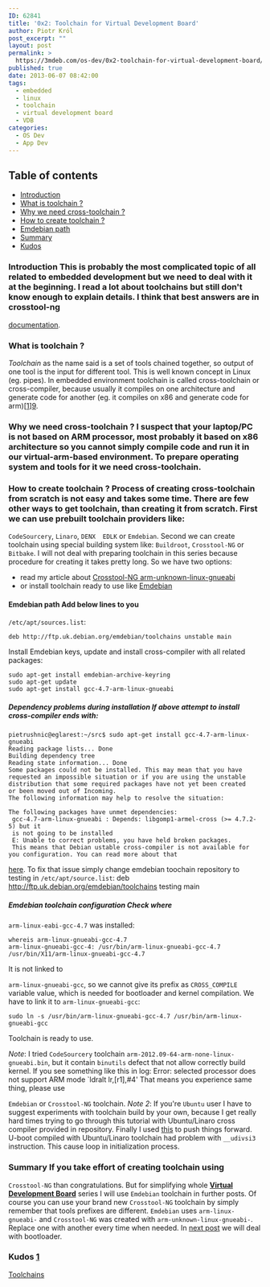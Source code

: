 ```yaml
---
ID: 62841
title: '0x2: Toolchain for Virtual Development Board'
author: Piotr Król
post_excerpt: ""
layout: post
permalink: >
  https://3mdeb.com/os-dev/0x2-toolchain-for-virtual-development-board/
published: true
date: 2013-06-07 08:42:00
tags:
  - embedded
  - linux
  - toolchain
  - virtual development board
  - VDB
categories:
  - OS Dev
  - App Dev
---
```

## Table of contents

*   [Introduction][1]
*   [What is toolchain ?][2]
*   [Why we need cross-toolchain ?][3]
*   [How to create toolchain ?][4]
*   [Emdebian path][5]
*   [Summary][6]
*   [Kudos][7]

<a id="intro"></a> 
### Introduction This is probably the most complicated topic of all related to embedded development but we need to deal with it at the beginning. I read a lot about toolchains but still don't know enough to explain details. I think that best answers are in crosstool-ng 

[documentation][8]. <a id="what-is-toolchain"></a> 
### What is toolchain ?

*Toolchain* as the name said is a set of tools chained together, so output of one tool is the input for different tool. This is well known concept in Linux (eg. pipes). In embedded environment toolchain is called cross-toolchain or cross-compiler, because usually it compiles on one architecture and generate code for another (eg. it compiles on x86 and generate code for arm)[[1]][9]. <a id="why-we-need-cross-toolchain"></a> 
### Why we need cross-toolchain ? I suspect that your laptop/PC is not based on ARM processor, most probably it based on x86 architecture so you cannot simply compile code and run it in our virtual-arm-based environment. To prepare operating system and tools for it we need cross-toolchain. 

<a id="how-to-create-toolchain"></a> 
### How to create toolchain ? Process of creating cross-toolchain from scratch is not easy and takes some time. There are few other ways to get toolchain, than creating it from scratch. First we can use prebuilt toolchain providers like: 

`CodeSourcery`, `Linaro`, `DENX 
EDLK` or `Emdebian`. Second we can create toolchain using special building system like: `Buildroot`, `Crosstool-NG` or `Bitbake`. I will not deal with preparing toolchain in this series because procedure for creating it takes pretty long. So we have two options: 
*   read my article about [Crosstool-NG arm-unknown-linux-gnueabi][10]
*   or install toolchain ready to use like [Emdebian][11]

<a id="emdebian-path"></a> 
#### Emdebian path Add below lines to you 

`/etc/apt/sources.list`: 
<pre><code class="bash">deb http://ftp.uk.debian.org/emdebian/toolchains unstable main
</code></pre> Install Emdebian keys, update and install cross-compiler with all related packages: 

<pre><code class="bash">sudo apt-get install emdebian-archive-keyring
sudo apt-get update
sudo apt-get install gcc-4.7-arm-linux-gnueabi
</code></pre>

##### Dependency problems during installation If above attempt to install cross-compiler ends with: 

    pietrushnic@eglarest:~/src$ sudo apt-get install gcc-4.7-arm-linux-gnueabi
    Reading package lists... Done
    Building dependency tree
    Reading state information... Done
    Some packages could not be installed. This may mean that you have
    requested an impossible situation or if you are using the unstable
    distribution that some required packages have not yet been created
    or been moved out of Incoming.
    The following information may help to resolve the situation:
    
    The following packages have unmet dependencies:
     gcc-4.7-arm-linux-gnueabi : Depends: libgomp1-armel-cross (>= 4.7.2-5) but it 
     is not going to be installed
     E: Unable to correct problems, you have held broken packages.
     This means that Debian ustable cross-compiler is not available for you configuration. You can read more about that 

[here][12]. To fix that issue simply change emdebian toochain repository to testing in `/etc/apt/source.list`: 
    deb http://ftp.uk.debian.org/emdebian/toolchains testing main
    

##### Emdebian toolchain configuration Check where 

`arm-linux-eabi-gcc-4.7` was installed: 
<pre><code class="bash">whereis arm-linux-gnueabi-gcc-4.7
arm-linux-gnueabi-gcc-4: /usr/bin/arm-linux-gnueabi-gcc-4.7 /usr/bin/X11/arm-linux-gnueabi-gcc-4.7
</code></pre> It is not linked to 

`arm-linux-gnueabi-gcc`, so we cannot give its prefix as `CROSS_COMPILE` variable value, which is needed for bootloader and kernel compilation. We have to link it to `arm-linux-gnueabi-gcc`: 
<pre><code class="bash">sudo ln -s /usr/bin/arm-linux-gnueabi-gcc-4.7 /usr/bin/arm-linux-gnueabi-gcc
</code></pre> Toolchain is ready to use. 

*Note*: I tried `CodeSourcery` toolchain `arm-2012.09-64-arm-none-linux-gnueabi.bin`, but it contain `binutils` defect that not allow correctly build kernel. If you see something like this in log: 
    Error: selected processor does not support ARM mode `ldralt lr,[r1],#4'
     That means you experience same thing, please use 

`Emdebian` or `Crosstool-NG` toolchain. *Note 2*: If you're `Ubuntu` user I have to suggest experiments with toolchain build by your own, because I get really hard times trying to go through this tutorial with Ubuntu/Linaro cross compiler provided in repository. Finally I used [this][10] to push things forward. U-boot compiled with Ubuntu/Linaro toolchain had problem with `__udivsi3` instruction. This cause loop in initialization process. <a id="summary"></a> 
### Summary If you take effort of creating toolchain using 

`Crosstool-NG` than congratulations. But for simplifying whole [**Virtual Development Board**][13] series I will use `Emdebian` toolchain in further posts. Of course you can use your brand new `Crosstool-NG` toolchain by simply remember that tools prefixes are different. `Emdebian` uses `arm-linux-gnueabi-` and `Crosstool-NG` was created with `arm-unknown-linux-gnueabi-`. Replace one with another every time when needed. In [next post][14] we will deal with bootloader. <a id="kudos"></a> 
### Kudos [1] 

[Toolchains][9]

 [1]: /2013/06/07/toolchain-for-virtual-development-board/#intro
 [2]: /2013/06/07/toolchain-for-virtual-development-board/#what-is-toolchain
 [3]: /2013/06/07/toolchain-for-virtual-development-board/#why-we-need-cross-toolchain
 [4]: /2013/06/07/toolchain-for-virtual-development-board/#how-to-create-toolchain
 [5]: /2013/06/07/toolchain-for-virtual-development-board/#emdebian-path
 [6]: /2013/06/07/toolchain-for-virtual-development-board/#summary
 [7]: /2013/06/07/toolchain-for-virtual-development-board/#kudos
 [8]: http://crosstool-ng.org/hg/crosstool-ng/file/0fc56e62cecf/docs
 [9]: http://elinux.org/Toolchains
 [10]: /2013/04/03/yet-another-quick-build-of-arm-unknown-linux-gnueabi
 [11]: http://www.emdebian.org/
 [12]: http://lists.debian.org/debian-embedded/2011/05/msg00029.html
 [13]: /2013/06/07/intro-to-virtual-development-board-building
 [14]: /2013/06/07/embedded-board-bootloader